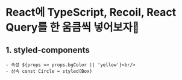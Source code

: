 # React에 TypeScript, Recoil, React Query를 한 움큼씩 넣어보자🎨

## 1. styled-components
    - 속성 ${props => props.bgColor || 'yellow'}<br/>
    - 상속 const Circle = styled(Box)